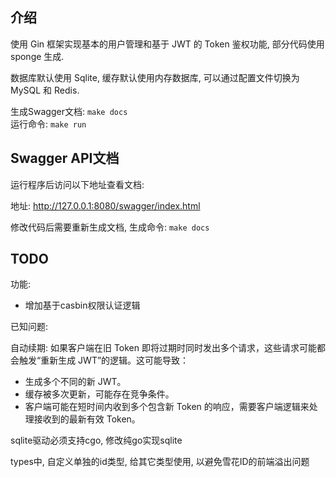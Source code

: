 ## 介绍

使用 Gin 框架实现基本的用户管理和基于 JWT 的 Token 鉴权功能, 部分代码使用 sponge 生成.

数据库默认使用 Sqlite, 缓存默认使用内存数据库, 可以通过配置文件切换为 MySQL 和 Redis.

生成Swagger文档: `make docs`  
运行命令: `make run`

## Swagger API文档

运行程序后访问以下地址查看文档:

地址: http://127.0.0.1:8080/swagger/index.html

修改代码后需要重新生成文档, 生成命令: `make docs`

## TODO

功能:

- 增加基于casbin权限认证逻辑

已知问题:

自动续期: 如果客户端在旧 Token 即将过期时同时发出多个请求，这些请求可能都会触发“重新生成 JWT”的逻辑。这可能导致：

- 生成多个不同的新 JWT。
- 缓存被多次更新，可能存在竞争条件。
- 客户端可能在短时间内收到多个包含新 Token 的响应，需要客户端逻辑来处理接收到的最新有效 Token。

sqlite驱动必须支持cgo, 修改纯go实现sqlite

types中, 自定义单独的id类型, 给其它类型使用, 以避免雪花ID的前端溢出问题